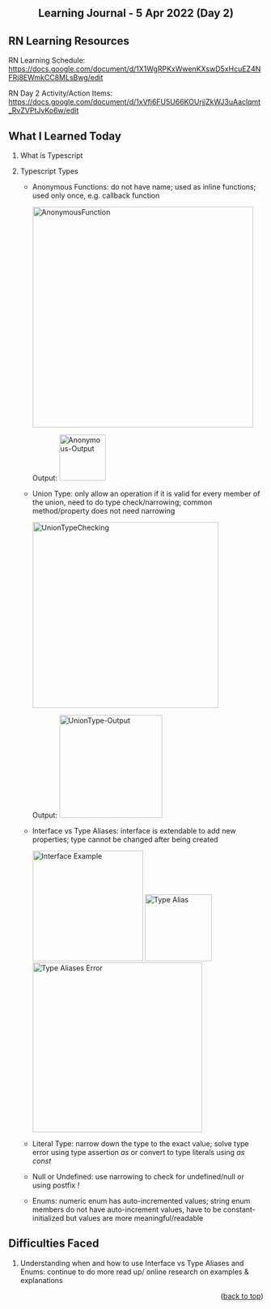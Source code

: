 <div id="top"></div>
<h2 align="center">Learning Journal - 5 Apr 2022 (Day 2)</h2>



## RN Learning Resources
RN Learning Schedule: https://docs.google.com/document/d/1X1WgRPKxWwenKXswD5xHcuEZ4NFRj8EWmkCC8MLsBwg/edit

RN Day 2 Activity/Action Items: https://docs.google.com/document/d/1xVfj6FU5U66KOUrjjZkWJ3uAaclqmt_RvZVPtJvKo6w/edit



## What I Learned Today
1. What is Typescript

2. Typescript Types
    - Anonymous Functions: do not have name; used as inline functions; used only once, e.g. callback function
      
      <img width="436" alt="AnonymousFunction" src="https://user-images.githubusercontent.com/97433108/161708400-f107cd56-ab32-4dec-a090-63e642303fb6.png">
      
      Output: <img width="91" alt="Anonymous-Output" src="https://user-images.githubusercontent.com/97433108/161710256-06183d0a-cbc8-4615-a85d-4f1726207248.png">



    - Union Type: only allow an operation if it is valid for every member of the union, need to do type check/narrowing; common method/property does not need narrowing
      
      <img width="367" alt="UnionTypeChecking" src="https://user-images.githubusercontent.com/97433108/161709325-99bed470-576f-45ff-bcf5-f217d2de6af4.png">
      
      Output: <img width="203" alt="UnionType-Output" src="https://user-images.githubusercontent.com/97433108/161709624-64f2ea27-b030-4098-a881-3ae856e9405c.png">
    
    
    - Interface vs Type Aliases: interface is extendable to add new properties; type cannot be changed after being created
      
      <img width="218" alt="Interface Example" src="https://user-images.githubusercontent.com/97433108/161771994-75649502-7281-426a-a914-dd1cfb4c1dc9.png">
      
      
      <img width="132" alt="Type Alias" src="https://user-images.githubusercontent.com/97433108/161772114-23a3386d-3341-47bf-9d8a-bef0ce144131.png">
      <img width="335" alt="Type Aliases Error" src="https://user-images.githubusercontent.com/97433108/161772163-fd4dc67a-4f4c-4693-b895-9174b38373a9.png">

    
    - Literal Type: narrow down the type to the exact value; solve type error using type assertion _as_ or convert to type literals using _as const_
    
    - Null or Undefined: use narrowing to check for undefined/null or using postfix _!_

    - Enums: numeric enum has auto-incremented values; string enum members do not have auto-increment values, have to be constant-initialized but values are more meaningful/readable


## Difficulties Faced
1. Understanding when and how to use Interface vs Type Aliases and Enums: continue to do more read up/ online research on examples & explanations


<p align="right">(<a href="#top">back to top</a>)</p>
